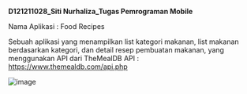 **D121211028_Siti Nurhaliza_Tugas Pemrograman Mobile**

Nama Aplikasi : Food Recipes

Sebuah aplikasi yang menampilkan list kategori makanan, list makanan berdasarkan kategori, dan detail resep pembuatan makanan,
yang menggunakan API dari TheMealDB API : https://www.themealdb.com/api.php



![image](https://github.com/NurhalizaSulthan/FoodRecipes/assets/116448589/c25310d3-8a0f-4dbb-8bcb-abdc516530b4)
